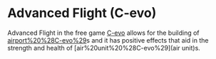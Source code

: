 # Advanced Flight (C-evo)

Advanced Flight in the free game [C-evo](C-evo) allows for the building of [airport%20%28C-evo%29](airport)s and it has positive effects that aid in the strength and health of [air%20unit%20%28C-evo%29](air unit)s.